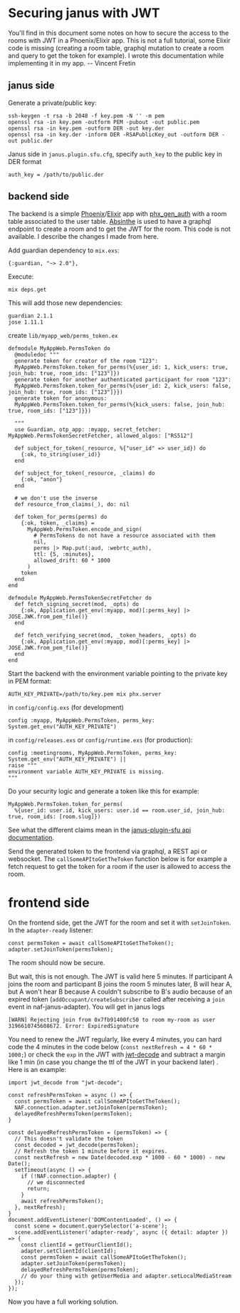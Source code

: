 # Securing janus with JWT

You'll find in this document some notes on how to secure the access to the rooms with JWT in a Phoenix/Elixir app. This is not a full tutorial, some Elixir code is missing (creating a room table, graphql mutation to create a room and query to get the token for example). I wrote this documentation while implementing it in my app. -- Vincent Fretin

## janus side

Generate a private/public key:

    ssh-keygen -t rsa -b 2048 -f key.pem -N '' -m pem
    openssl rsa -in key.pem -outform PEM -pubout -out public.pem
    openssl rsa -in key.pem -outform DER -out key.der
    openssl rsa -in key.der -inform DER -RSAPublicKey_out -outform DER -out public.der

Janus side in `janus.plugin.sfu.cfg`, specify `auth_key` to the public key in DER format

    auth_key = /path/to/public.der

## backend side

The backend is a simple [Phoenix](https://phoenixframework.org/)/[Elixir](https://elixir-lang.org) app with [phx_gen_auth](https://github.com/aaronrenner/phx_gen_auth) with a room table associated to the user table.
[Absinthe](https://absinthe-graphql.org) is used to have a graphql endpoint to create a room and to get the JWT for the room. This code is not available. I describe the changes I made from here.

Add guardian dependency to `mix.exs`:

    {:guardian, "~> 2.0"},
 
Execute:

    mix deps.get

This will add those new dependencies:

    guardian 2.1.1
    jose 1.11.1

create `lib/myapp_web/perms_token.ex`
```
defmodule MyAppWeb.PermsToken do
  @moduledoc """
  generate token for creator of the room "123":
  MyAppWeb.PermsToken.token_for_perms(%{user_id: 1, kick_users: true, join_hub: true, room_ids: ["123"]})
  generate token for another authenticated participant for room "123":
  MyAppWeb.PermsToken.token_for_perms(%{user_id: 2, kick_users: false, join_hub: true, room_ids: ["123"]}})
  generate token for anonymous:
  MyAppWeb.PermsToken.token_for_perms(%{kick_users: false, join_hub: true, room_ids: ["123"]}})

  """
  use Guardian, otp_app: :myapp, secret_fetcher: MyAppWeb.PermsTokenSecretFetcher, allowed_algos: ["RS512"]

  def subject_for_token(_resource, %{"user_id" => user_id}) do
    {:ok, to_string(user_id)}
  end

  def subject_for_token(_resource, _claims) do
    {:ok, "anon"}
  end

  # we don't use the inverse
  def resource_from_claims(_), do: nil

  def token_for_perms(perms) do
    {:ok, token, _claims} =
      MyAppWeb.PermsToken.encode_and_sign(
        # PermsTokens do not have a resource associated with them
        nil,
        perms |> Map.put(:aud, :webrtc_auth),
        ttl: {5, :minutes},
        allowed_drift: 60 * 1000
      )
    token
  end
end

defmodule MyAppWeb.PermsTokenSecretFetcher do
  def fetch_signing_secret(mod, _opts) do
    {:ok, Application.get_env(:myapp, mod)[:perms_key] |> JOSE.JWK.from_pem_file()}
  end

  def fetch_verifying_secret(mod, _token_headers, _opts) do
    {:ok, Application.get_env(:myapp, mod)[:perms_key] |> JOSE.JWK.from_pem_file()}
  end
end
```

Start the backend with the environment variable pointing to the private key in PEM format:

    AUTH_KEY_PRIVATE=/path/to/key.pem mix phx.server

in `config/config.exs` (for development)

    config :myapp, MyAppWeb.PermsToken, perms_key: System.get_env("AUTH_KEY_PRIVATE")

in `config/releases.exs` or `config/runtime.exs` (for production):

    config :meetingrooms, MyAppWeb.PermsToken, perms_key: System.get_env("AUTH_KEY_PRIVATE") ||
    raise """
    environment variable AUTH_KEY_PRIVATE is missing.
    """

Do your security logic and generate a token like this for example:

    MyAppWeb.PermsToken.token_for_perms(
      %{user_id: user.id, kick_users: user.id == room.user_id, join_hub: true, room_ids: [room.slug]})

See what the different claims mean in the [janus-plugin-sfu api documentation](https://github.com/mozilla/janus-plugin-sfu/pull/86/files).

Send the generated token to the frontend via graphql, a REST api or websocket. The `callSomeAPItoGetTheToken` function below is for example a fetch request to get the token for a room if the user is allowed to access the room.

# frontend side

On the frontend side, get the JWT for the room and set it with `setJoinToken`.
In the `adapter-ready` listener:

    const permsToken = await callSomeAPItoGetTheToken();
    adapter.setJoinToken(permsToken);

The room should now be secure.

But wait, this is not enough.
The JWT is valid here 5 minutes. If participant A joins the room and participant B joins the room 5 minutes later, B will hear A, but A won't hear B because A couldn't subscribe to B's audio because of an expired token (`addOccupant/createSubscriber` called after receiving a `join` event in naf-janus-adapter). You will get in janus logs 
```
[WARN] Rejecting join from 0x7fb91400fc50 to room my-room as user 3196610745608672. Error: ExpiredSignature
```

You need to renew the JWT regularly, like every 4 minutes, you can hard code the 4 minutes in the code below (`const nextRefresh = 4 * 60 * 1000;`) or check the `exp` in the JWT with [jwt-decode](https://www.npmjs.com/package/jwt-decode) and subtract a margin like 1 min (in case you change the ttl of the JWT in your backend later) . Here is an example:
```
import jwt_decode from "jwt-decode";

const refreshPermsToken = async () => {
  const permsToken = await callSomeAPItoGetTheToken();
  NAF.connection.adapter.setJoinToken(permsToken);
  delayedRefreshPermsToken(permsToken);
}

const delayedRefreshPermsToken = (permsToken) => {
  // This doesn't validate the token
  const decoded = jwt_decode(permsToken);
  // Refresh the token 1 minute before it expires.
  const nextRefresh = new Date(decoded.exp * 1000 - 60 * 1000) - new Date();
  setTimeout(async () => {
    if (!NAF.connection.adapter) {
      // we disconnected
      return;
    }
    await refreshPermsToken();
  }, nextRefresh);
}
document.addEventListener('DOMContentLoaded', () => {
  const scene = document.querySelector('a-scene');
  scene.addEventListener('adapter-ready', async ({ detail: adapter }) => {
    const clientId = getYourClientId();
    adapter.setClientId(clientId);
    const permsToken = await callSomeAPItoGetTheToken();
    adapter.setJoinToken(permsToken);
    delayedRefreshPermsToken(permsToken);
    // do your thing with getUserMedia and adapter.setLocalMediaStream
  });
});
```

Now you have a full working solution.
